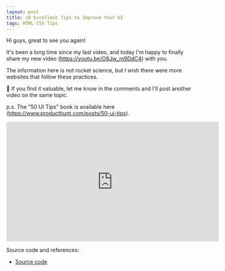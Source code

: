 ```yaml
---
layout: post
title: 10 Excellent Tips to Improve Your UI
tags: HTML CSS Tips
---
```


Hi guys, great to see you again!

It's been a long time since my last video, and today I'm happy to finally share my new video (https://youtu.be/O8Jw_m9DdC4) with you.

The information here is not rocket science, but I wish there were more websites that follow these practices.

💬 If you find it valuable, let me know in the comments and I'll post another video on the same topic.

p.s. The "50 UI Tips" book is available here (https://www.producthunt.com/posts/50-ui-tips).

<iframe width="560" height="315" src="https://www.youtube.com/embed/O8Jw_m9DdC4" frameborder="0" class="center-image" allow="autoplay; encrypted-media" allowfullscreen></iframe>

Source code and references:
* [Source code](https://github.com/FSou1/SeasonedDeveloper/tree/main/html/50-ui-tips)